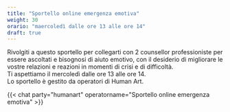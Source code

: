 ```yaml
---
title: "Sportello online emergenza emotiva"
weight: 30
orario: "maercoledì dalle ore 13 alle ore 14"
draft: true
---
```


Rivolgiti a questo sportello per collegarti con 2 counsellor professioniste per essere ascoltati e bisognosi di aiuto emotivo, con il desiderio di migliorare le vostre relazioni e reazioni in momenti di crisi e di difficoltà.    
Ti aspettiamo il mercoledì dalle ore 13 alle ore 14.  
Lo sportello è gestito da operatori di Human Art.

{{< chat party="humanart" operatorname="Sportello online emergenza emotiva" >}}
